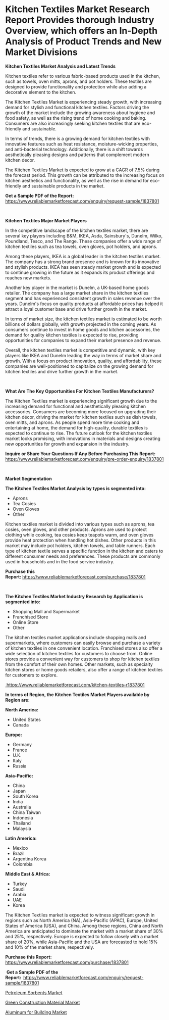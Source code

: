 <p><h1>Kitchen Textiles Market Research Report Provides thorough Industry Overview, which offers an In-Depth Analysis of Product Trends and New Market Divisions</h1></p><p><strong>Kitchen Textiles Market Analysis and Latest Trends</strong></p>
<p><p>Kitchen textiles refer to various fabric-based products used in the kitchen, such as towels, oven mitts, aprons, and pot holders. These textiles are designed to provide functionality and protection while also adding a decorative element to the kitchen.</p><p>The Kitchen Textiles Market is experiencing steady growth, with increasing demand for stylish and functional kitchen textiles. Factors driving the growth of the market include the growing awareness about hygiene and food safety, as well as the rising trend of home cooking and baking. Consumers are also increasingly seeking kitchen textiles that are eco-friendly and sustainable.</p><p>In terms of trends, there is a growing demand for kitchen textiles with innovative features such as heat resistance, moisture-wicking properties, and anti-bacterial technology. Additionally, there is a shift towards aesthetically pleasing designs and patterns that complement modern kitchen decor.</p><p>The Kitchen Textiles Market is expected to grow at a CAGR of 7.5% during the forecast period. This growth can be attributed to the increasing focus on kitchen aesthetics and functionality, as well as the rise in demand for eco-friendly and sustainable products in the market.</p></p>
<p><strong>Get a Sample PDF of the Report:&nbsp;</strong> <a href="https://www.reliablemarketforecast.com/enquiry/request-sample/1837801">https://www.reliablemarketforecast.com/enquiry/request-sample/1837801</a></p>
<p>&nbsp;</p>
<p><strong>Kitchen Textiles Major Market Players</strong></p>
<p><p>In the competitive landscape of the kitchen textiles market, there are several key players including B&M, IKEA, Asda, Sainsbury's, Dunelm, Wilko, Poundland, Tesco, and The Range. These companies offer a wide range of kitchen textiles such as tea towels, oven gloves, pot holders, and aprons.</p><p>Among these players, IKEA is a global leader in the kitchen textiles market. The company has a strong brand presence and is known for its innovative and stylish products. IKEA has seen steady market growth and is expected to continue growing in the future as it expands its product offerings and reaches new markets.</p><p>Another key player in the market is Dunelm, a UK-based home goods retailer. The company has a large market share in the kitchen textiles segment and has experienced consistent growth in sales revenue over the years. Dunelm's focus on quality products at affordable prices has helped it attract a loyal customer base and drive further growth in the market.</p><p>In terms of market size, the kitchen textiles market is estimated to be worth billions of dollars globally, with growth projected in the coming years. As consumers continue to invest in home goods and kitchen accessories, the demand for quality kitchen textiles is expected to rise, providing opportunities for companies to expand their market presence and revenue.</p><p>Overall, the kitchen textiles market is competitive and dynamic, with key players like IKEA and Dunelm leading the way in terms of market share and growth. With a focus on product innovation, quality, and affordability, these companies are well-positioned to capitalize on the growing demand for kitchen textiles and drive further growth in the market.</p></p>
<p>&nbsp;</p>
<p><strong>What Are The Key Opportunities For Kitchen Textiles Manufacturers?</strong></p>
<p><p>The Kitchen Textiles market is experiencing significant growth due to the increasing demand for functional and aesthetically pleasing kitchen accessories. Consumers are becoming more focused on upgrading their kitchen décor, driving the market for kitchen textiles such as dish towels, oven mitts, and aprons. As people spend more time cooking and entertaining at home, the demand for high-quality, durable textiles is expected to continue to rise. The future outlook for the kitchen textiles market looks promising, with innovations in materials and designs creating new opportunities for growth and expansion in the industry.</p></p>
<p><strong>Inquire or Share Your Questions If Any Before Purchasing This Report:</strong> <a href="https://www.reliablemarketforecast.com/enquiry/pre-order-enquiry/1837801">https://www.reliablemarketforecast.com/enquiry/pre-order-enquiry/1837801</a></p>
<p>&nbsp;</p>
<p><strong>Market Segmentation</strong></p>
<p><strong>The Kitchen Textiles Market Analysis by types is segmented into:</strong></p>
<p><ul><li>Aprons</li><li>Tea Cosies</li><li>Oven Gloves</li><li>Other</li></ul></p>
<p><p>Kitchen textiles market is divided into various types such as aprons, tea cosies, oven gloves, and other products. Aprons are used to protect clothing while cooking, tea cosies keep teapots warm, and oven gloves provide heat protection when handling hot dishes. Other products in this market may include pot holders, kitchen towels, and table runners. Each type of kitchen textile serves a specific function in the kitchen and caters to different consumer needs and preferences. These products are commonly used in households and in the food service industry.</p></p>
<p><strong>Purchase this Report:&nbsp;</strong><a href="https://www.reliablemarketforecast.com/purchase/1837801">https://www.reliablemarketforecast.com/purchase/1837801</a></p>
<p>&nbsp;</p>
<p><strong>The Kitchen Textiles Market Industry Research by Application is segmented into:</strong></p>
<p><ul><li>Shopping Mall and Supermarket</li><li>Franchised Store</li><li>Online Store</li><li>Other</li></ul></p>
<p><p>The kitchen textiles market applications include shopping malls and supermarkets, where customers can easily browse and purchase a variety of kitchen textiles in one convenient location. Franchised stores also offer a wide selection of kitchen textiles for customers to choose from. Online stores provide a convenient way for customers to shop for kitchen textiles from the comfort of their own homes. Other markets, such as specialty kitchen stores or home goods retailers, also offer a range of kitchen textiles for customers to explore.</p></p>
<p><a href="https://www.reliablemarketforecast.com/kitchen-textiles-r1837801">&nbsp;https://www.reliablemarketforecast.com/kitchen-textiles-r1837801</a></p>
<p><strong>In terms of Region, the Kitchen Textiles Market Players available by Region are:</strong></p>
<p>
    <p> <strong> North America: </strong>
        <ul>
            <li>United States</li>
            <li>Canada</li>
        </ul>
        </p> 
    <p> <strong> Europe: </strong>
        <ul>
            <li>Germany</li>
            <li>France</li>
            <li>U.K.</li>
            <li>Italy</li>
            <li>Russia</li>
        </ul>
        </p> 
    <p> <strong> Asia-Pacific: </strong>
        <ul>
            <li>China</li>
            <li>Japan</li>
            <li>South Korea</li>
            <li>India</li>
            <li>Australia</li>
            <li>China Taiwan</li>
            <li>Indonesia</li>
            <li>Thailand</li>
            <li>Malaysia</li>
        </ul>
        </p> 
    <p> <strong> Latin America: </strong>
        <ul>
            <li>Mexico</li>
            <li>Brazil</li>
            <li>Argentina Korea</li>
            <li>Colombia</li>
        </ul>
        </p> 
    <p> <strong> Middle East & Africa: </strong>
        <ul>
            <li>Turkey</li>
            <li>Saudi</li>
            <li>Arabia</li>
            <li>UAE</li>
            <li>Korea</li>
        </ul>
    </p>
    </p>
<p><p>The Kitchen Textiles market is expected to witness significant growth in regions such as North America (NA), Asia-Pacific (APAC), Europe, United States of America (USA), and China. Among these regions, China and North America are anticipated to dominate the market with a market share of 30% and 25%, respectively. Europe is expected to follow closely with a market share of 20%, while Asia-Pacific and the USA are forecasted to hold 15% and 10% of the market share, respectively.</p></p>
<p><strong>Purchase this Report: </strong><a href="https://www.reliablemarketforecast.com/purchase/1837801">https://www.reliablemarketforecast.com/purchase/1837801</a></p>
<p>&nbsp;<strong>Get a Sample PDF of the Report:&nbsp;&nbsp;</strong><a href="https://www.reliablemarketforecast.com/enquiry/request-sample/1837801">https://www.reliablemarketforecast.com/enquiry/request-sample/1837801</a></p>
<p><strong></strong></p>
<p><p><a href="https://medium.com/@alyciaebert/global-petroleum-sorbents-market-trends-insights-into-growth-opportunities-and-challenges-7d327de7617f">Petroleum Sorbents Market</a></p><p><a href="https://medium.com/@holtman5974/global-green-construction-material-market-by-product-type-by-application-by-region-and-companies-35f07f8758b5">Green Construction Material Market</a></p><p><a href="https://medium.com/@bradleyills65767/global-aluminum-for-building-market-sector-types-applications-market-player-strategies-regional-d53f0e13e9e2">Aluminum for Building Market</a></p></p>